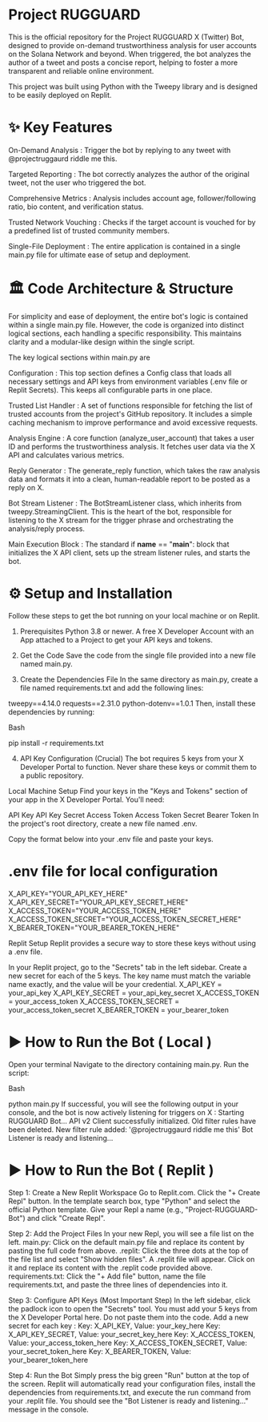 # Project RUGGUARD 
This is the official repository for the Project RUGGUARD X (Twitter) Bot, designed to provide on-demand trustworthiness analysis for user accounts on the Solana Network and beyond. When triggered, the bot analyzes the author of a tweet and posts a concise report, helping to foster a more transparent and reliable online environment.

This project was built using Python with the Tweepy library and is designed to be easily deployed on Replit.

# ✨ Key Features
On-Demand Analysis : Trigger the bot by replying to any tweet with @projectruggaurd riddle me this.

Targeted Reporting : The bot correctly analyzes the author of the original tweet, not the user who triggered the bot.

Comprehensive Metrics : Analysis includes account age, follower/following ratio, bio content, and verification status. 

Trusted Network Vouching : Checks if the target account is vouched for by a predefined list of trusted community members.

Single-File Deployment : The entire application is contained in a single main.py file for ultimate ease of setup and deployment.

# 🏛️ Code Architecture & Structure
For simplicity and ease of deployment, the entire bot's logic is contained within a single main.py file. However, the code is organized into distinct logical sections, each handling a specific responsibility. This maintains clarity and a modular-like design within the single script.

The key logical sections within main.py are

Configuration : This top section defines a Config class that loads all necessary settings and API keys from environment variables (.env file or Replit Secrets). This keeps all configurable parts in one place.

Trusted List Handler : A set of functions responsible for fetching the list of trusted accounts from the project's GitHub repository. It includes a simple caching mechanism to improve performance and avoid excessive requests.

Analysis Engine : A core function (analyze_user_account) that takes a user ID and performs the trustworthiness analysis. It fetches user data via the X API and calculates various metrics.

Reply Generator : The generate_reply function, which takes the raw analysis data and formats it into a clean, human-readable report to be posted as a reply on X.

Bot Stream Listener : The BotStreamListener class, which inherits from tweepy.StreamingClient. This is the heart of the bot, responsible for listening to the X stream for the trigger phrase and orchestrating the analysis/reply process.

Main Execution Block : The standard if __name__ == "__main__": block that initializes the X API client, sets up the stream listener rules, and starts the bot.

# ⚙️ Setup and Installation
Follow these steps to get the bot running on your local machine or on Replit.

1. Prerequisites
Python 3.8 or newer.
A free X Developer Account with an App attached to a Project to get your API keys and tokens.
2. Get the Code
Save the code from the single file provided into a new file named main.py.

3. Create the Dependencies File
In the same directory as main.py, create a file named requirements.txt and add the following lines:

tweepy==4.14.0
requests==2.31.0
python-dotenv==1.0.1
Then, install these dependencies by running:

Bash

pip install -r requirements.txt

4. API Key Configuration (Crucial)
The bot requires 5 keys from your X Developer Portal to function. Never share these keys or commit them to a public repository.

Local Machine Setup
Find your keys in the "Keys and Tokens" section of your app in the X Developer Portal. You'll need:

API Key
API Key Secret
Access Token
Access Token Secret
Bearer Token
In the project's root directory, create a new file named .env.

Copy the format below into your .env file and paste your keys.

# .env file for local configuration

X_API_KEY="YOUR_API_KEY_HERE"
X_API_KEY_SECRET="YOUR_API_KEY_SECRET_HERE"
X_ACCESS_TOKEN="YOUR_ACCESS_TOKEN_HERE"
X_ACCESS_TOKEN_SECRET="YOUR_ACCESS_TOKEN_SECRET_HERE"
X_BEARER_TOKEN="YOUR_BEARER_TOKEN_HERE"

Replit Setup
Replit provides a secure way to store these keys without using a .env file.

In your Replit project, go to the "Secrets" tab in the left sidebar.
Create a new secret for each of the 5 keys. The key name must match the variable name exactly, and the value will be your credential.
X_API_KEY = your_api_key
X_API_KEY_SECRET = your_api_key_secret
X_ACCESS_TOKEN = your_access_token
X_ACCESS_TOKEN_SECRET = your_access_token_secret
X_BEARER_TOKEN = your_bearer_token

# ▶️ How to Run the Bot ( Local ) 

Open your terminal 
Navigate to the directory containing main.py.
Run the script:

Bash

python main.py
If successful, you will see the following output in your console, and the bot is now actively listening for triggers on X :
Starting RUGGUARD Bot...
API v2 Client successfully initialized.
Old filter rules have been deleted.
New filter rule added: '@projectruggaurd riddle me this'
Bot Listener is ready and listening...

# ▶️ How to Run the Bot ( Replit ) 

Step 1: Create a New Replit Workspace
Go to Replit.com.
Click the "+ Create Repl" button.
In the template search box, type "Python" and select the official Python template.
Give your Repl a name (e.g., "Project-RUGGUARD-Bot") and click "Create Repl".

Step 2: Add the Project Files
In your new Repl, you will see a file list on the left.
main.py: Click on the default main.py file and replace its content by pasting the full code from above.
.replit: Click the three dots at the top of the file list and select "Show hidden files". A .replit file will appear. Click on it and replace its content with the .replit code provided above.
requirements.txt: Click the "+ Add file" button, name the file requirements.txt, and paste the three lines of dependencies into it.

Step 3: Configure API Keys (Most Important Step)
In the left sidebar, click the padlock icon to open the "Secrets" tool.
You must add your 5 keys from the X Developer Portal here. Do not paste them into the code.
Add a new secret for each key :
Key: X_API_KEY, Value: your_key_here
Key: X_API_KEY_SECRET, Value: your_secret_key_here
Key: X_ACCESS_TOKEN, Value: your_access_token_here
Key: X_ACCESS_TOKEN_SECRET, Value: your_secret_token_here
Key: X_BEARER_TOKEN, Value: your_bearer_token_here

Step 4: Run the Bot
Simply press the big green "Run" button at the top of the screen.
Replit will automatically read your configuration files, install the dependencies from requirements.txt, and execute the run command from your .replit file.
You should see the "Bot Listener is ready and listening..." message in the console.
